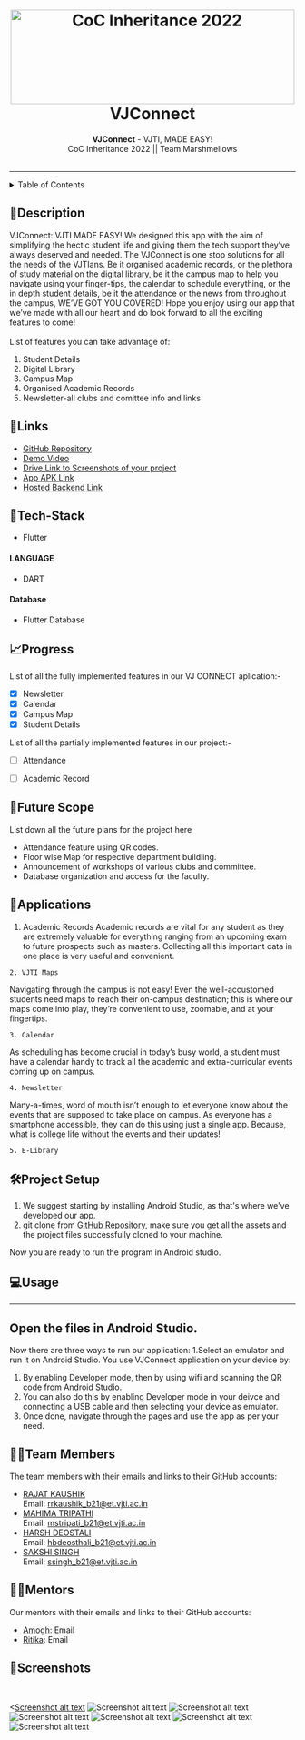 <h1 align="center">
  <a href="https://github.com/CommunityOfCoders/Inheritance-2022">
    <img src="https://res.cloudinary.com/dn6vz8exv/image/upload/v1665664791/inh_zzefoy.jpg" alt="CoC Inheritance 2022" width="500" height="166">
  </a>
  <br>
 VJConnect
</h1>

<div align="center">
   <strong>VJConnect</strong> - VJTI, MADE EASY!<br>
  CoC Inheritance 2022 || Team Marshmellows <br> <br>
</div>
<hr>

<details>
<summary>Table of Contents</summary>


- [Description](#description)
- [Links](#links)
- [Tech Stack](#tech-stack)
- [Progress](#progress)
- [Future Scope](#future-scope)
- [Applications](#applications)
- [Project Setup](#project-setup)
- [Usage](#usage)
- [Team Members](#team-members)
- [Mentors](#mentors)
- [Screenshots](#screenshots)

</details>

## 📝Description

VJConnect: VJTI MADE EASY! 
We designed this app with the aim of simplifying the hectic student life and giving them the tech support they’ve always deserved and needed. 
The VJConnect is one stop solutions for all the needs of the VJTIans. Be it organised academic records, or the plethora of study material on the digital library, be it the campus map to help you navigate using your finger-tips, the calendar to schedule everything, or the in depth student details, be it the attendance or the news from throughout the campus, WE’VE GOT YOU COVERED! 
Hope you enjoy using our app that we’ve made with all our heart and do look forward to all the exciting features to come!<br>
<br>
List of features you can take advantage of:
1. Student Details
2. Digital Library
3. Campus Map
4. Organised Academic Records
5. Newsletter-all clubs and comittee info and links

## 🔗Links

- [GitHub Repository](https://github.com/rajatkaush11/VJTI_APP)
- [Demo Video]()
- [Drive Link to Screenshots of your project]()
- [App APK Link]()
- [Hosted Backend Link]()



## 🤖Tech-Stack
- Flutter


#### LANGUAGE
- DART


#### Database
- Flutter Database



## 📈Progress

List of all the fully implemented features in our VJ CONNECT aplication:-

- [x] Newsletter
- [x] Calendar
- [x] Campus Map
- [x] Student Details

List of all the partially implemented features in our project:-

- [ ] Attendance 
- [ ] Academic Record


## 🔮Future Scope

List down all the future plans for the project here

- Attendance feature using QR codes.
- Floor wise Map for respective department buildling.
- Announcement of workshops of various clubs and committee.
- Database organization and access for the faculty.

## 💸Applications

1. Academic Records
Academic records are vital for any student as they are extremely valuable for everything ranging from an upcoming exam to future prospects such as masters. Collecting all this important data in one place is very useful and convenient.
```
2. VJTI Maps
```
Navigating through the campus is not easy! Even the well-accustomed students need maps to reach their on-campus destination; this is where our maps come into play, they’re convenient to use, zoomable, and at your fingertips. 
```
3. Calendar
```
As scheduling has become crucial in today’s busy world, a student must have a calendar handy to track all the academic and extra-curricular events coming up on campus.
```
4. Newsletter
```
Many-a-times, word of mouth isn’t enough to let everyone know about the events that are supposed to take place on campus. As everyone has a smartphone accessible, they can do this using just a single app. Because, what is college life without the events and their updates!
```
5. E-Library 
```

## 🛠Project Setup

1. We suggest starting by installing Android Studio, as that's where we've developed our app.
2.  git clone from [GitHub Repository](#Github-Repository), make sure you get all the assets and the project files successfully cloned to your machine.

Now you are ready to run the program in Android studio.
## 💻Usage
-----
Open the files in Android Studio.
-----
Now there are three ways to run our application:
1.Select an emulator and run it on Android Studio.
You  use VJConnect application on your device by:
1. By enabling Developer mode, then by using wifi and scanning the QR code from Android Studio.
2. You can also do this by enabling Developer mode in your deivce and connecting a USB cable and then selecting your device as emulator. 
3. Once done, navigate through the pages and use the app as per your need.

## 👨‍💻Team Members

The team members with their emails and links to their GitHub accounts:

- [RAJAT KAUSHIK](https://github.com/rajatkaush11)<br> Email:
 rrkaushik_b21@et.vjti.ac.in 
- [MAHIMA TRIPATHI](https://github.com/)<br>
 Email: mstripati_b21@et.vjti.ac.in
 - [HARSH DEOSTALI ](https://github.com/rajatkaush11)<br> Email: hbdeosthali_b21@et.vjti.ac.in 
- [SAKSHI SINGH](https://github.com/)<br>
 Email: ssingh_b21@et.vjti.ac.in


## 👨‍🏫Mentors

Our mentors with their emails and links to their GitHub accounts:

- [Amogh](https://github.com/): Email 
- [Ritika](https://github.com/): Email 

## 📱Screenshots
<br>

<[Screenshot alt text](assets/IMG-20230204-WA0033.jpg "Register Page" )
![Screenshot alt text](assets/IMG-20230204-WA0034.jpg)
![Screenshot alt text](assets/IMG-20230204-WA0035.jpg)
![Screenshot alt text](assets/IMG-20230204-WA0036.jpg)
![Screenshot alt text](assets/IMG-20230204-WA0038.jpg)
![Screenshot alt text](assets/IMG-20230204-WA0039.jpg)
![Screenshot alt text](assets/IMG-20230204-WA0040.jpg)
